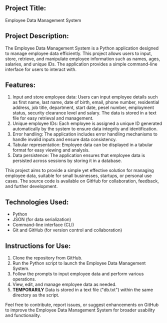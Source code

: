 ## Project Title: 
Employee Data Management System

## Project Description:
The Employee Data Management System is a Python application designed to manage employee data efficiently. This project allows users to input, store, retrieve, and manipulate employee information such as names, ages, salaries, and unique IDs. The application provides a simple command-line interface for users to interact with.

## Features:
1. Input and store employee data: Users can input employee details such as first name, last name, date of birth, email, phone number, residential address, job title, department, start date, pesel number, employment status, security clearance level and salary. The data is stored in a text file for easy retrieval and management.
2. Unique employee IDs: Each employee is assigned a unique ID generated automatically by the system to ensure data integrity and identification.
3. Error handling: The application includes error handling mechanisms to handle invalid inputs and ensure data consistency.
4. Tabular representation: Employee data can be displayed in a tabular format for easy viewing and analysis.
5. Data persistence: The application ensures that employee data is persisted across sessions by storing it in a database.

This project aims to provide a simple yet effective solution for managing employee data, suitable for small businesses, startups, or personal use cases. The source code is available on GitHub for collaboration, feedback, and further development.

## Technologies Used:
- Python
- JSON (for data serialization)
- Command-line interface (CLI)
- Git and GitHub (for version control and collaboration)

## Instructions for Use:
1. Clone the repository from GitHub.
2. Run the Python script to launch the Employee Data Management System.
3. Follow the prompts to input employee data and perform various operations.
4. View, edit, and manage employee data as needed.
5. **TEMPORARILY** Data is stored in a text file ("db.txt") within the same directory as the script.

Feel free to contribute, report issues, or suggest enhancements on GitHub to improve the Employee Data Management System for broader usability and functionality.
